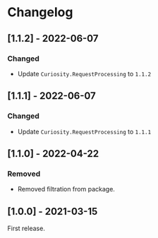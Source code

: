 # Changelog

## [1.1.2] - 2022-06-07

### Changed

- Update `Curiosity.RequestProcessing` to `1.1.2`

## [1.1.1] - 2022-06-07

### Changed

- Update `Curiosity.RequestProcessing` to `1.1.1`

## [1.1.0] - 2022-04-22

### Removed

- Removed filtration from package.

## [1.0.0] - 2021-03-15

First release.

